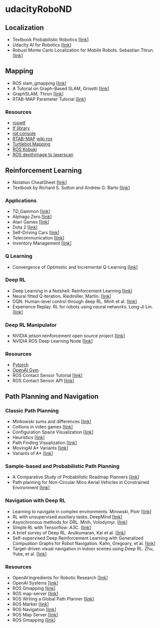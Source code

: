 # udacityRoboND

## Localization
- Textbook Probabilistic Robotics [[link](http://www.probabilistic-robotics.org/)]
- Udacity AI for Robotics [[link](https://www.udacity.com/course/artificial-intelligence-for-robotics--cs373)]
- Robust Monte Carlo Localization for Mobile Robots. Sebastian Thrun. [[link](http://robots.stanford.edu/papers/thrun.robust-mcl.pdf)]

## Mapping
- ROS slam_gmapping [[link](https://github.com/ros-perception/slam_gmapping)]
- A Tutorial on Graph-Based SLAM, Grisetti [[link](http://www2.informatik.uni-freiburg.de/~stachnis/pdf/grisetti10titsmag.pdf)]
- GraphSLAM, Thrun [[link](http://robot.cc/papers/thrun.graphslam.pdf)]
- RTAB-MAP Parameter Tutorial [[link](http://wiki.ros.org/rtabmap_ros/Tutorials/Advanced%20Parameter%20Tuning)]

### Resources
- [roswtf](http://wiki.ros.org/ROS/Tutorials/Getting%20started%20with%20roswtf)
- [tf library](http://wiki.ros.org/tf2)
- [rqt console](http://wiki.ros.org/rqt_console?distro=kinetic)
- [RTAB-MAP](https://github.com/introlab/rtabmap_ros#installation) [wiki ros](http://wiki.ros.org/rtabmap_ros)
- [Turtlebot Mapping](http://wiki.ros.org/rtabmap_ros/Tutorials/MappingAndNavigationOnTurtlebot)
- [ROS Kobuki](http://wiki.ros.org/kobuki/Tutorials/Make%20it%20move)
- [ROS depthimage to laserscan](https://github.com/ros-perception/depthimage_to_laserscan)

## Reinforcement Learning
- Notation CheatSheet [[link](https://github.com/udacity/rl-cheatsheet/blob/master/cheatsheet.pdf)]
- Textbook by Richard S. Sutton and Andrew G. Barto [[link](https://s3-us-west-1.amazonaws.com/udacity-dlnfd/suttonbookdraft2018jan1.pdf)]

### Applications
- TD_Gammon [[link](https://courses.cs.washington.edu/courses/cse590hk/01sp/Readings/tesauro95cacm.pdf)]
- Alphago Zero [[link](https://deepmind.com/blog/alphago-zero-learning-scratch/)]
- Atari Games [[link](https://deepmind.com/research/dqn/)]
- Dota 2 [[link](https://blog.openai.com/dota-2/)]
- Self-Driving Cars [[link](https://selfdrivingcars.mit.edu/)]
- Telecommunication [[link](https://papers.nips.cc/paper/1740-low-power-wireless-communication-via-reinforcement-learning.pdf)]
- Inventory Management [[link](http://read.pudn.com/downloads142/sourcecode/others/617477/inventory%20supply%20chain/04051310570412465(1).pdf)]

### Q Learning
- Convergence of Optimistic and Incremental Q-Learning [[link](http://papers.nips.cc/paper/1944-convergence-of-optimistic-and-incremental-q-learning.pdf)]

### Deep RL
- Deep Learning in a Nutshell: Reinforcement Learning [[link](https://devblogs.nvidia.com/deep-learning-nutshell-reinforcement-learning/)]
- Neural fitted Q iteration. Riedmiller, Martin. [[link](http://ml.informatik.uni-freiburg.de/former/_media/publications/rieecml05.pdf)]
- DQN. Human-level control through deep RL. Minh et al. [[link](http://www.davidqiu.com:8888/research/nature14236.pdf)]
- Experience Replay. RL for robots using neural networks. Long-Ji Lin. [[link](https://pdfs.semanticscholar.org/54c4/cf3a8168c1b70f91cf78a3dc98b671935492.pdf)]

### Deep RL Manipulator
- NVIDIA jetson reinforcement open source project [[link](https://github.com/dusty-nv/jetson-reinforcement)]
- NVIDIA ROS Deep Learning Node [[link](https://github.com/dusty-nv/ros_deep_learning)]

### Resources
- [Pytorch](https://pytorch.org/about/)
- [OpenAI Gym](https://github.com/openai/gym)
- ROS Contact Sensor Tutorial [[link](http://gazebosim.org/tutorials?tut=contact_sensor)]
- ROS Contact Sensor API [[link](http://osrf-distributions.s3.amazonaws.com/gazebo/api/dev/classgazebo_1_1sensors_1_1ContactSensor.html)]

## Path Planning and Navigation

### Classic Path Planning
- Minkowski sums and differences [[link](http://twistedoakstudios.com/blog/Post554_minkowski-sums-and-differences)]
- Collions in video games [[link](https://www.toptal.com/game/video-game-physics-part-ii-collision-detection-for-solid-objects)]
- Configuration Space Visualization [[link](https://www.youtube.com/watch?v=SBFwgR4K1Gk)]
- Heuristics [[link](http://theory.stanford.edu/~amitp/GameProgramming/Heuristics.html)]
- Path Finding Visualization [[link](https://qiao.github.io/PathFinding.js/visual/)]
- MovingAI A* Variants [[link](https://movingai.com/astar-var.html)]
- Variants of A* [[link](http://theory.stanford.edu/~amitp/GameProgramming/Variations.html)]

### Sample-based and Probabilistic Path Planning
- A Comparative Study of Probabilistic Roadmap Planners [[link](http://www.staff.science.uu.nl/~gerae101/pdf/compare.pdf)]
- Path planning for Non-Circular Mico Aerial Vehicles in Constrained Environment [[link](https://www.cs.cmu.edu/~maxim/files/pathplanforMAV_icra13.pdf)]

### Navigation with Deep RL
- Learning to navigate in complex environments. Mirowski, Piotr [[link](https://arxiv.org/pdf/1611.03673.pdf)]
- RL with unsupervised auxiliary tasks. DeepMind [[link](https://deepmind.com/blog/reinforcement-learning-unsupervised-auxiliary-tasks/)]
- Asynchronous methods for DRL. Mnih, Volodymyr. [[link](http://proceedings.mlr.press/v48/mniha16.pdf)]
- Simple RL with Tensorflow: A3C. [[link](https://medium.com/emergent-future/simple-reinforcement-learning-with-tensorflow-part-8-asynchronous-actor-critic-agents-a3c-c88f72a5e9f2)]
- A brief survey of Deep RL. Arulkumaran, Kai et al. [[link](https://arxiv.org/pdf/1708.05866.pdf)]
- Self-supervised Deep Reinforcement Learning with Generalized Compuation Graphs for Robot Navigation. Kahn, Gregoary, et al. [[link](https://www.groundai.com/project/self-supervised-deep-reinforcement-learning-with-generalized-computation-graphs-for-robot-navigation/)]
- Target-driven visual navigation in indoor scenes using Deep RL. Zhu, Yuke, et al. [[link](https://arxiv.org/pdf/1609.05143.pdf)]

### Resources
- OpenAI Ingredients for Robotic Research [[link](https://blog.openai.com/ingredients-for-robotics-research/)]
- OpenAI Systems [[link](https://openai.com/systems/)]
- ROS Gmapping [[link](http://wiki.ros.org/gmapping#Parameters)]
- ROS map-server [[link](http://wiki.ros.org/map_server#YAML_format)]
- ROS Writing a Global Path Planner [[link](http://wiki.ros.org/navigation/Tutorials/Writing%20A%20Global%20Path%20Planner%20As%20Plugin%20in%20ROS)]
- ROS Marker [[link](http://wiki.ros.org/rviz/DisplayTypes/Marker)]
- ROS Navigation [[link](http://wiki.ros.org/navigation)]
- ROS Map Server [[link](http://wiki.ros.org/map_server#YAML_format)]
- ROS Gmapping [[link](http://wiki.ros.org/gmapping#Parameters)]
